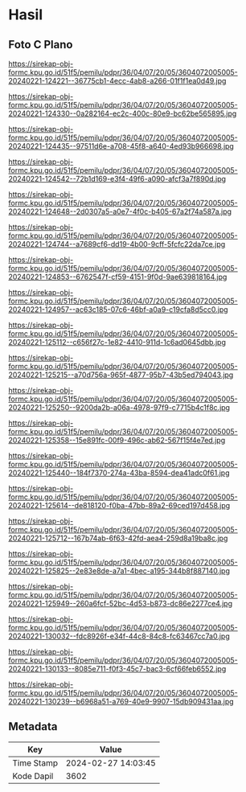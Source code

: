 # Hasil

## Foto C Plano

https://sirekap-obj-formc.kpu.go.id/51f5/pemilu/pdpr/36/04/07/20/05/3604072005005-20240221-124221--36775cb1-4ecc-4ab8-a266-01f1f1ea0d49.jpg

https://sirekap-obj-formc.kpu.go.id/51f5/pemilu/pdpr/36/04/07/20/05/3604072005005-20240221-124330--0a282164-ec2c-400c-80e9-bc62be565895.jpg

https://sirekap-obj-formc.kpu.go.id/51f5/pemilu/pdpr/36/04/07/20/05/3604072005005-20240221-124435--97511d6e-a708-45f8-a640-4ed93b966698.jpg

https://sirekap-obj-formc.kpu.go.id/51f5/pemilu/pdpr/36/04/07/20/05/3604072005005-20240221-124542--72b1d169-e3f4-49f6-a090-afcf3a7f890d.jpg

https://sirekap-obj-formc.kpu.go.id/51f5/pemilu/pdpr/36/04/07/20/05/3604072005005-20240221-124648--2d0307a5-a0e7-4f0c-b405-67a2f74a587a.jpg

https://sirekap-obj-formc.kpu.go.id/51f5/pemilu/pdpr/36/04/07/20/05/3604072005005-20240221-124744--a7689cf6-dd19-4b00-9cff-5fcfc22da7ce.jpg

https://sirekap-obj-formc.kpu.go.id/51f5/pemilu/pdpr/36/04/07/20/05/3604072005005-20240221-124853--6762547f-cf59-4151-9f0d-9ae639818164.jpg

https://sirekap-obj-formc.kpu.go.id/51f5/pemilu/pdpr/36/04/07/20/05/3604072005005-20240221-124957--ac63c185-07c6-46bf-a0a9-c19cfa8d5cc0.jpg

https://sirekap-obj-formc.kpu.go.id/51f5/pemilu/pdpr/36/04/07/20/05/3604072005005-20240221-125112--c656f27c-1e82-4410-911d-1c6ad0645dbb.jpg

https://sirekap-obj-formc.kpu.go.id/51f5/pemilu/pdpr/36/04/07/20/05/3604072005005-20240221-125215--a70d756a-965f-4877-95b7-43b5ed794043.jpg

https://sirekap-obj-formc.kpu.go.id/51f5/pemilu/pdpr/36/04/07/20/05/3604072005005-20240221-125250--9200da2b-a06a-4978-97f9-c7715b4c1f8c.jpg

https://sirekap-obj-formc.kpu.go.id/51f5/pemilu/pdpr/36/04/07/20/05/3604072005005-20240221-125358--15e891fc-00f9-496c-ab62-567f15f4e7ed.jpg

https://sirekap-obj-formc.kpu.go.id/51f5/pemilu/pdpr/36/04/07/20/05/3604072005005-20240221-125440--184f7370-274a-43ba-8594-dea41adc0f61.jpg

https://sirekap-obj-formc.kpu.go.id/51f5/pemilu/pdpr/36/04/07/20/05/3604072005005-20240221-125614--de818120-f0ba-47bb-89a2-69ced197d458.jpg

https://sirekap-obj-formc.kpu.go.id/51f5/pemilu/pdpr/36/04/07/20/05/3604072005005-20240221-125712--167b74ab-6f63-42fd-aea4-259d8a19ba8c.jpg

https://sirekap-obj-formc.kpu.go.id/51f5/pemilu/pdpr/36/04/07/20/05/3604072005005-20240221-125825--2e83e8de-a7a1-4bec-a195-344b8f887140.jpg

https://sirekap-obj-formc.kpu.go.id/51f5/pemilu/pdpr/36/04/07/20/05/3604072005005-20240221-125949--260a6fcf-52bc-4d53-b873-dc86e2277ce4.jpg

https://sirekap-obj-formc.kpu.go.id/51f5/pemilu/pdpr/36/04/07/20/05/3604072005005-20240221-130032--fdc8926f-e34f-44c8-84c8-fc63467cc7a0.jpg

https://sirekap-obj-formc.kpu.go.id/51f5/pemilu/pdpr/36/04/07/20/05/3604072005005-20240221-130133--8085e711-f0f3-45c7-bac3-6cf66feb6552.jpg

https://sirekap-obj-formc.kpu.go.id/51f5/pemilu/pdpr/36/04/07/20/05/3604072005005-20240221-130239--b6968a51-a769-40e9-9907-15db909431aa.jpg


## Metadata

| Key        | Value               |
| ---------- | ------------------- |
| Time Stamp | 2024-02-27 14:03:45 |
| Kode Dapil | 3602                |



